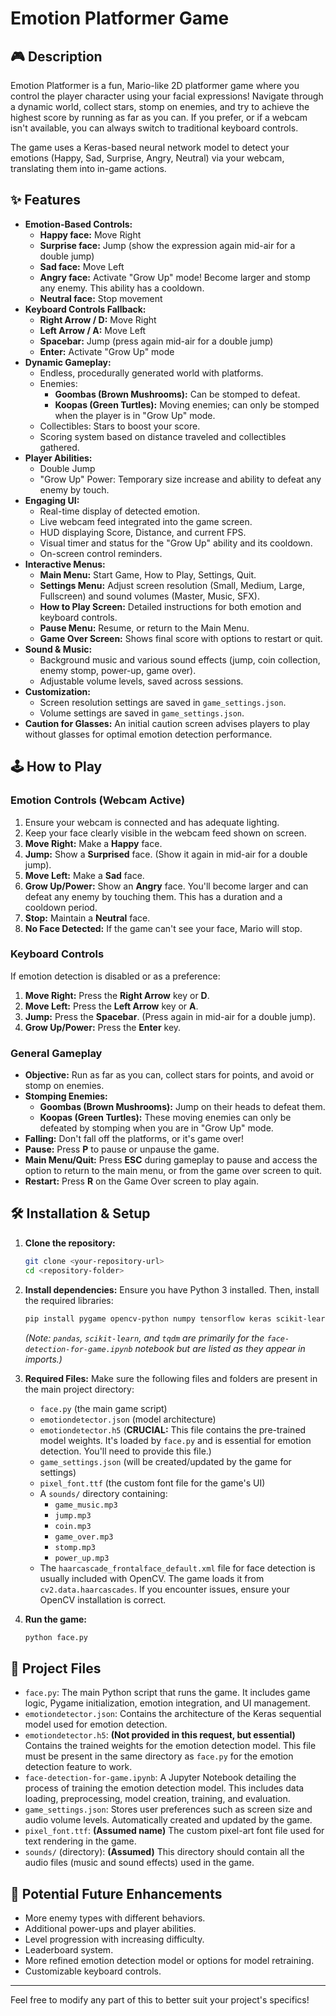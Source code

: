 # Emotion Platformer Game

## 🎮 Description

Emotion Platformer is a fun, Mario-like 2D platformer game where you control the player character using your facial expressions! Navigate through a dynamic world, collect stars, stomp on enemies, and try to achieve the highest score by running as far as you can. If you prefer, or if a webcam isn't available, you can always switch to traditional keyboard controls.

The game uses a Keras-based neural network model to detect your emotions (Happy, Sad, Surprise, Angry, Neutral) via your webcam, translating them into in-game actions.

## ✨ Features

* **Emotion-Based Controls:**
    * **Happy face:** Move Right
    * **Surprise face:** Jump (show the expression again mid-air for a double jump)
    * **Sad face:** Move Left
    * **Angry face:** Activate "Grow Up" mode! Become larger and stomp any enemy. This ability has a cooldown.
    * **Neutral face:** Stop movement
* **Keyboard Controls Fallback:**
    * **Right Arrow / D:** Move Right
    * **Left Arrow / A:** Move Left
    * **Spacebar:** Jump (press again mid-air for a double jump)
    * **Enter:** Activate "Grow Up" mode
* **Dynamic Gameplay:**
    * Endless, procedurally generated world with platforms.
    * Enemies:
        * **Goombas (Brown Mushrooms):** Can be stomped to defeat.
        * **Koopas (Green Turtles):** Moving enemies; can only be stomped when the player is in "Grow Up" mode.
    * Collectibles: Stars to boost your score.
    * Scoring system based on distance traveled and collectibles gathered.
* **Player Abilities:**
    * Double Jump
    * "Grow Up" Power: Temporary size increase and ability to defeat any enemy by touch.
* **Engaging UI:**
    * Real-time display of detected emotion.
    * Live webcam feed integrated into the game screen.
    * HUD displaying Score, Distance, and current FPS.
    * Visual timer and status for the "Grow Up" ability and its cooldown.
    * On-screen control reminders.
* **Interactive Menus:**
    * **Main Menu:** Start Game, How to Play, Settings, Quit.
    * **Settings Menu:** Adjust screen resolution (Small, Medium, Large, Fullscreen) and sound volumes (Master, Music, SFX).
    * **How to Play Screen:** Detailed instructions for both emotion and keyboard controls.
    * **Pause Menu:** Resume, or return to the Main Menu.
    * **Game Over Screen:** Shows final score with options to restart or quit.
* **Sound & Music:**
    * Background music and various sound effects (jump, coin collection, enemy stomp, power-up, game over).
    * Adjustable volume levels, saved across sessions.
* **Customization:**
    * Screen resolution settings are saved in `game_settings.json`.
    * Volume settings are saved in `game_settings.json`.
* **Caution for Glasses:** An initial caution screen advises players to play without glasses for optimal emotion detection performance.

## 🕹️ How to Play

### Emotion Controls (Webcam Active)

1.  Ensure your webcam is connected and has adequate lighting.
2.  Keep your face clearly visible in the webcam feed shown on screen.
3.  **Move Right:** Make a **Happy** face.
4.  **Jump:** Show a **Surprised** face. (Show it again in mid-air for a double jump).
5.  **Move Left:** Make a **Sad** face.
6.  **Grow Up/Power:** Show an **Angry** face. You'll become larger and can defeat any enemy by touching them. This has a duration and a cooldown period.
7.  **Stop:** Maintain a **Neutral** face.
8.  **No Face Detected:** If the game can't see your face, Mario will stop.

### Keyboard Controls

If emotion detection is disabled or as a preference:

1.  **Move Right:** Press the **Right Arrow** key or **D**.
2.  **Move Left:** Press the **Left Arrow** key or **A**.
3.  **Jump:** Press the **Spacebar**. (Press again in mid-air for a double jump).
4.  **Grow Up/Power:** Press the **Enter** key.

### General Gameplay

* **Objective:** Run as far as you can, collect stars for points, and avoid or stomp on enemies.
* **Stomping Enemies:**
    * **Goombas (Brown Mushrooms):** Jump on their heads to defeat them.
    * **Koopas (Green Turtles):** These moving enemies can only be defeated by stomping when you are in "Grow Up" mode.
* **Falling:** Don't fall off the platforms, or it's game over!
* **Pause:** Press **P** to pause or unpause the game.
* **Main Menu/Quit:** Press **ESC** during gameplay to pause and access the option to return to the main menu, or from the game over screen to quit.
* **Restart:** Press **R** on the Game Over screen to play again.

## 🛠️ Installation & Setup

1.  **Clone the repository:**
    ```bash
    git clone <your-repository-url>
    cd <repository-folder>
    ```

2.  **Install dependencies:**
    Ensure you have Python 3 installed. Then, install the required libraries:
    ```bash
    pip install pygame opencv-python numpy tensorflow keras scikit-learn pandas tqdm
    ```
    *(Note: `pandas`, `scikit-learn`, and `tqdm` are primarily for the `face-detection-for-game.ipynb` notebook but are listed as they appear in imports.)*

3.  **Required Files:**
    Make sure the following files and folders are present in the main project directory:
    * `face.py` (the main game script)
    * `emotiondetector.json` (model architecture)
    * `emotiondetector.h5` (**CRUCIAL:** This file contains the pre-trained model weights. It's loaded by `face.py` and is essential for emotion detection. You'll need to provide this file.)
    * `game_settings.json` (will be created/updated by the game for settings)
    * `pixel_font.ttf` (the custom font file for the game's UI)
    * A `sounds/` directory containing:
        * `game_music.mp3`
        * `jump.mp3`
        * `coin.mp3`
        * `game_over.mp3`
        * `stomp.mp3`
        * `power_up.mp3`
    * The `haarcascade_frontalface_default.xml` file for face detection is usually included with OpenCV. The game loads it from `cv2.data.haarcascades`. If you encounter issues, ensure your OpenCV installation is correct.

4.  **Run the game:**
    ```bash
    python face.py
    ```

## 📂 Project Files

* `face.py`: The main Python script that runs the game. It includes game logic, Pygame initialization, emotion integration, and UI management.
* `emotiondetector.json`: Contains the architecture of the Keras sequential model used for emotion detection.
* `emotiondetector.h5`: **(Not provided in this request, but essential)** Contains the trained weights for the emotion detection model. This file must be present in the same directory as `face.py` for the emotion detection feature to work.
* `face-detection-for-game.ipynb`: A Jupyter Notebook detailing the process of training the emotion detection model. This includes data loading, preprocessing, model creation, training, and evaluation.
* `game_settings.json`: Stores user preferences such as screen size and audio volume levels. Automatically created and updated by the game.
* `pixel_font.ttf`: **(Assumed name)** The custom pixel-art font file used for text rendering in the game.
* `sounds/` (directory): **(Assumed)** This directory should contain all the audio files (music and sound effects) used in the game.

## 🚀 Potential Future Enhancements

* More enemy types with different behaviors.
* Additional power-ups and player abilities.
* Level progression with increasing difficulty.
* Leaderboard system.
* More refined emotion detection model or options for model retraining.
* Customizable keyboard controls.

---

Feel free to modify any part of this to better suit your project's specifics!
